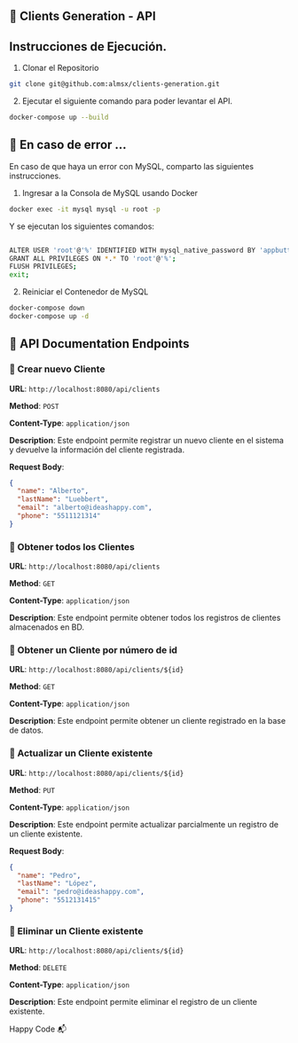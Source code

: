 ## 🚀 Clients Generation - API

## Instrucciones de Ejecución.

1. Clonar el Repositorio

```bash
git clone git@github.com:almsx/clients-generation.git
```

2. Ejecutar el siguiente comando para poder levantar el API.

```bash
docker-compose up --build
```

## 🚀 En caso de error ...

En caso de que haya un error con MySQL, comparto las siguientes instrucciones.

1. Ingresar a la Consola de MySQL usando Docker

```bash
docker exec -it mysql mysql -u root -p
```

Y se ejecutan los siguientes comandos:

```bash

ALTER USER 'root'@'%' IDENTIFIED WITH mysql_native_password BY 'appbuttons';
GRANT ALL PRIVILEGES ON *.* TO 'root'@'%';
FLUSH PRIVILEGES;
exit;
```

2. Reiniciar el Contenedor de MySQL

```bash
docker-compose down
docker-compose up -d
```

## 🌱 API Documentation Endpoints

### 👋 Crear nuevo Cliente

**URL**: `http://localhost:8080/api/clients`

**Method**: `POST`

**Content-Type**: `application/json`

**Description**: Este endpoint permite registrar un nuevo cliente en el sistema y devuelve la información del cliente registrada.

**Request Body**:

```json
{
  "name": "Alberto",
  "lastName": "Luebbert",
  "email": "alberto@ideashappy.com",
  "phone": "5511121314"
}
```

### 👋 Obtener todos los Clientes

**URL**: `http://localhost:8080/api/clients`

**Method**: `GET`

**Content-Type**: `application/json`

**Description**: Este endpoint permite obtener todos los registros de clientes almacenados en BD.

### 👋 Obtener un Cliente por número de id

**URL**: `http://localhost:8080/api/clients/${id}`

**Method**: `GET`

**Content-Type**: `application/json`

**Description**: Este endpoint permite obtener un cliente registrado en la base de datos.

### 👋 Actualizar un Cliente existente

**URL**: `http://localhost:8080/api/clients/${id}`

**Method**: `PUT`

**Content-Type**: `application/json`

**Description**: Este endpoint permite actualizar parcialmente un registro de un cliente existente.

**Request Body**:

```json
{
  "name": "Pedro",
  "lastName": "López",
  "email": "pedro@ideashappy.com",
  "phone": "5512131415"
}
```

### 👋 Eliminar un Cliente existente

**URL**: `http://localhost:8080/api/clients/${id}`

**Method**: `DELETE`

**Content-Type**: `application/json`

**Description**: Este endpoint permite eliminar el registro de un cliente existente.

Happy Code 📬
